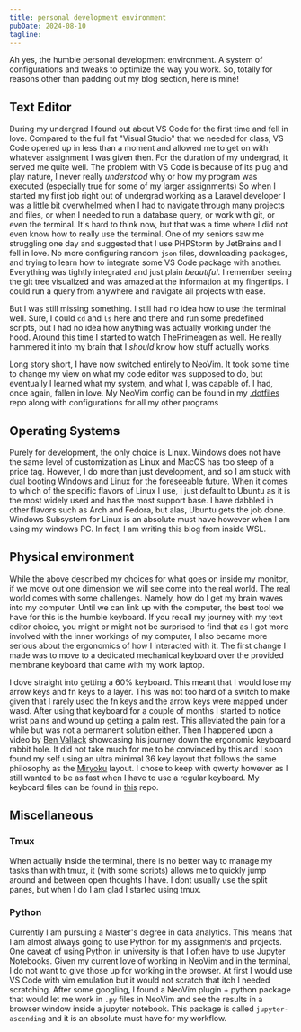 ```yaml
---
title: personal development environment
pubDate: 2024-08-10
tagline:
---
```


Ah yes, the humble personal development environment. A system of configurations
and tweaks to optimize the way you work. So, totally for reasons other than
padding out my blog section, here is mine!

## Text Editor

During my undergrad I found out about VS Code for the first time and fell in
love. Compared to the full fat "Visual Studio" that we needed for class, VS
Code opened up in less than a moment and allowed me to get on with whatever
assignment I was given then. For the duration of my undergrad, it served me
quite well. The problem with VS Code is because of its plug and play nature, I
never really _understood_ why or how my program was executed (especially true
for some of my larger assignments) So when I started my first job right out of
undergrad working as a Laravel developer I was a little bit overwhelmed
when I had to navigate through many projects and files, or when I needed to
run a database query, or work with git, or even the terminal. It's hard to
think now, but that was a time where I did not even know how to really use
the terminal. One of my seniors saw me struggling one day and suggested
that I use PHPStorm by JetBrains and I fell in love. No more configuring
random `json` files, downloading packages, and trying to learn how to
integrate some VS Code package with another. Everything was tightly
integrated and just plain _beautiful_. I remember seeing the git tree
visualized and was amazed at the information at my fingertips. I could run
a query from anywhere and navigate all projects with ease.

But I was still missing something. I still had no idea how to use the terminal
well. Sure, I could `cd` and `ls` here and there and run some predefined
scripts, but I had no idea how anything was actually working under the hood.
Around this time I started to watch ThePrimeagen as well. He really hammered it
into my brain that I _should_ know how stuff actually works.

Long story short, I have now switched entirely to NeoVim. It took some time to
change my view on what my code editor was supposed to do, but eventually I
learned what my system, and what I, was capable of. I had, once again, fallen
in love. My NeoVim config can be found in my
[.dotfiles](https://github.com/ibrahimmkhalid/dotFiles) repo along with
configurations for all my other programs

## Operating Systems

Purely for development, the only choice is Linux. Windows does not have the
same level of customization as Linux and MacOS has too steep of a price tag.
However, I do more than just development, and so I am stuck with dual booting
Windows and Linux for the foreseeable future. When it comes to which of the
specific flavors of Linux I use, I just default to Ubuntu as it is the most
widely used and has the most support base. I have dabbled in other flavors such
as Arch and Fedora, but alas, Ubuntu gets the job done. Windows Subsystem for
Linux is an absolute must have however when I am using my windows PC. In fact,
I am writing this blog from inside WSL.

## Physical environment

While the above described my choices for what goes on inside my monitor, if we
move out one dimension we will see come into the real world. The real world
comes with some challenges. Namely, how do I get my brain waves into my
computer. Until we can link up with the computer, the best tool we have for
this is the humble keyboard. If you recall my journey with my text editor
choice, you might or might not be surprised to find that as I got more involved
with the inner workings of my computer, I also became more serious about the
ergonomics of how I interacted with it. The first change I made was to move to
a dedicated mechanical keyboard over the provided membrane keyboard that came
with my work laptop.

I dove straight into getting a 60% keyboard. This meant that I would lose my
arrow keys and fn keys to a layer. This was not too hard of a switch to make
given that I rarely used the fn keys and the arrow keys were mapped under wasd.
After using that keyboard for a couple of months I started to notice wrist
pains and wound up getting a palm rest. This alleviated the pain for a while
but was not a permanent solution either. Then I happened upon a video by [Ben
Vallack](https://www.youtube.com/@BenVallack) showcasing his journey down the
ergonomic keyboard rabbit hole. It did not take much for me to be convinced by
this and I soon found my self using an ultra minimal 36 key layout that follows
the same philosophy as the [Miryoku](https://github.com/manna-harbour/miryoku)
layout. I chose to keep with qwerty however as I still wanted to be as fast
when I have to use a regular keyboard. My keyboard files can be found in
[this](https://github.com/ibrahimmkhalid/ibkbd) repo.

## Miscellaneous

### Tmux

When actually inside the terminal, there is no better way to manage my tasks
than with tmux, it (with some scripts) allows me to quickly jump around and
between open thoughts I have. I dont usually use the split panes, but when I do
I am glad I started using tmux.

### Python

Currently I am pursuing a Master's degree in data analytics. This means that I
am almost always going to use Python for my assignments and projects. One
caveat of using Python in university is that I often have to use Jupyter
Notebooks. Given my current love of working in NeoVim and in the terminal, I do
not want to give those up for working in the browser. At first I would use VS
Code with vim emulation but it would not scratch that itch I needed scratching.
After some googling, I found a NeoVim plugin + python package that would let me
work in `.py` files in NeoVim and see the results in a browser window inside a
jupyter notebook. This package is called `jupyter-ascending` and it is an
absolute must have for my workflow.
